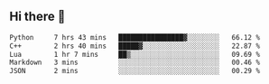 ## Hi there 👋

<!--START_SECTION:waka-->

```txt
Python     7 hrs 43 mins   ████████████████▓░░░░░░░░   66.12 %
C++        2 hrs 40 mins   █████▓░░░░░░░░░░░░░░░░░░░   22.87 %
Lua        1 hr 7 mins     ██▒░░░░░░░░░░░░░░░░░░░░░░   09.69 %
Markdown   3 mins          ░░░░░░░░░░░░░░░░░░░░░░░░░   00.46 %
JSON       2 mins          ░░░░░░░░░░░░░░░░░░░░░░░░░   00.29 %
```

<!--END_SECTION:waka-->
